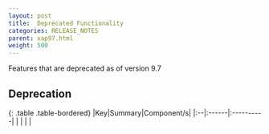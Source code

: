 ```yaml
---
layout: post
title:  Deprecated Functionality
categories: RELEASE_NOTES
parent: xap97.html
weight: 500
---
```



Features that are deprecated as of version 9.7

## Deprecation

{: .table .table-bordered}
|Key|Summary|Component/s|
|:--|:------|:----------|
|   |       |           |




